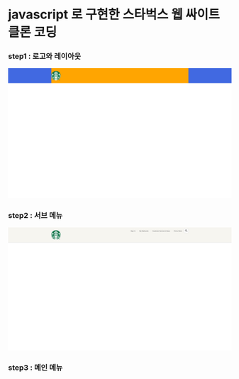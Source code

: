 #  javascript 로 구현한 스타벅스 웹 싸이트 클론 코딩 

### step1 : 로고와 레이아웃
![#3](./md_img/1.png)

### step2 : 서브 메뉴
![#3](./md_img/2.png)

### step3 : 메인 메뉴